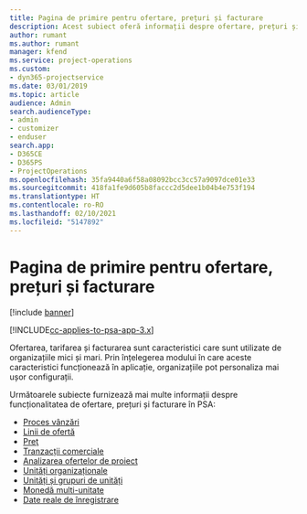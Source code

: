 ```yaml
---
title: Pagina de primire pentru ofertare, prețuri și facturare
description: Acest subiect oferă informații despre ofertare, prețuri și facturare.
author: rumant
ms.author: rumant
manager: kfend
ms.service: project-operations
ms.custom:
- dyn365-projectservice
ms.date: 03/01/2019
ms.topic: article
audience: Admin
search.audienceType:
- admin
- customizer
- enduser
search.app:
- D365CE
- D365PS
- ProjectOperations
ms.openlocfilehash: 35fa9440a6f58a08092bcc3cc57a9097dce01e33
ms.sourcegitcommit: 418fa1fe9d605b8faccc2d5dee1b04b4e753f194
ms.translationtype: HT
ms.contentlocale: ro-RO
ms.lasthandoff: 02/10/2021
ms.locfileid: "5147892"
---
```

# <a name="quoting-pricing-and-billing-home-page"></a>Pagina de primire pentru ofertare, prețuri și facturare

[!include [banner](../includes/psa-now-project-operations.md)]

[!INCLUDE[cc-applies-to-psa-app-3.x](../includes/cc-applies-to-psa-app-3x.md)]

Ofertarea, tarifarea și facturarea sunt caracteristici care sunt utilizate de organizațiile mici și mari. Prin înțelegerea modului în care aceste caracteristici funcționează în aplicație, organizațiile pot personaliza mai ușor configurații.

Următoarele subiecte furnizează mai multe informații despre funcționalitatea de ofertare, prețuri și facturare în PSA:

- [Proces vânzări](basic-sales-process.md)
- [Linii de ofertă](basic-quote-lines.md)
- [Preţ](basic-pricing.md)
- [Tranzacții comerciale](basic-business-transactions.md)
- [Analizarea ofertelor de proiect](basic-analyzing-quotes.md)
- [Unități organizaționale](advanced-organizational.md)
- [Unități și grupuri de unități](advanced-units.md)
- [Monedă multi-unitate](advanced-currency.md)
- [Date reale de înregistrare](advanced-actuals.md)
